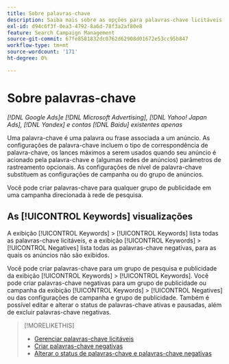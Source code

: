```yaml
---
title: Sobre palavras-chave
description: Saiba mais sobre as opções para palavras-chave licitáveis e negativas.
exl-id: d94c6f3f-0ea3-4792-8a6d-78f3a2af80e8
feature: Search Campaign Management
source-git-commit: 67fe8581832dc0762d62908d01672e53cc95b847
workflow-type: tm+mt
source-wordcount: '171'
ht-degree: 0%

---
```


# Sobre palavras-chave

*[!DNL Google Ads]e [!DNL Microsoft Advertising], [!DNL Yahoo! Japan Ads], [!DNL Yandex] e contas [!DNL Baidu] existentes apenas*

Uma palavra-chave é uma palavra ou frase associada a um anúncio. As configurações de palavra-chave incluem o tipo de correspondência de palavra-chave, os lances máximos a serem usados quando seu anúncio é acionado pela palavra-chave e (algumas redes de anúncios) parâmetros de rastreamento opcionais. As configurações de nível de palavra-chave substituem as configurações de campanha ou do grupo de anúncios.

Você pode criar palavras-chave para qualquer grupo de publicidade em uma campanha direcionada à rede de pesquisa.

## As [!UICONTROL Keywords] visualizações

A exibição [!UICONTROL Keywords] > [!UICONTROL Keywords] lista todas as palavras-chave licitáveis, e a exibição [!UICONTROL Keywords] > [!UICONTROL Negatives] lista todas as palavras-chave negativas, para as quais os anúncios não são exibidos.

Você pode criar palavras-chave para um grupo de pesquisa e publicidade da exibição [!UICONTROL Keywords] > [!UICONTROL Keywords]. Você pode criar
palavras-chave negativas para um grupo de publicidade ou campanha da exibição [!UICONTROL Keywords] > [!UICONTROL Negatives] ou das configurações de campanha e grupo de publicidade. Também é possível editar e alterar o status de palavras-chave ativas e pausadas, além de excluir palavras-chave negativas.

>[!MORELIKETHIS]
>
>* [Gerenciar palavras-chave licitáveis](/help/search-social-commerce/campaign-management/campaigns/keyword-manage.md)
>* [Criar palavras-chave negativas](/help/search-social-commerce/campaign-management/campaigns/keyword-negative-create.md)
>* [Alterar o status de palavras-chave e palavras-chave negativas](keyword-status-edit.md)
